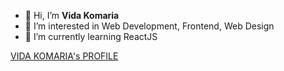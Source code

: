 - 👋 Hi, I’m **Vida Komaria**
- 👀 I’m interested in Web Development, Frontend, Web Design
- 🌱 I’m currently learning ReactJS

[VIDA KOMARIA's PROFILE](https://vidakomaria.github.io/vida_komaria/)

<!---
vidakomaria/vidakomaria is a ✨ special ✨ repository because its `README.md` (this file) appears on your GitHub profile.
You can click the Preview link to take a look at your changes.
--->
